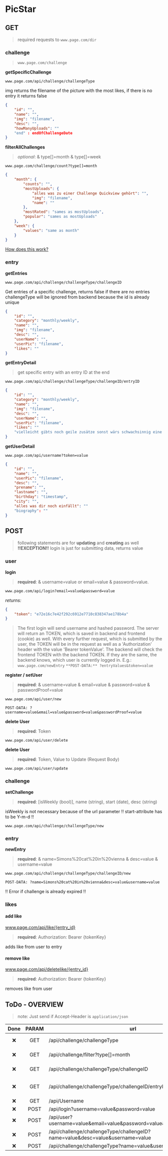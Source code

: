 # PicStar

## GET

> required requests to `www.page.com/dir`

### challenge

> `www.page.com/challenge`

**getSpecificChallenge**

`www.page.com/api/challenge/challengeType `

img returns the filename of the picture with the most likes, if there is no entry it returns false

```json
{
	"id": "",
	"name": "",
	"img": "filename",
	"desc": "", 
	"howManyUploads": ""
	"end" : endOfChallengeDate
}
```

**filterAllChallenges**

> _optional_: & type[]=month & type[]=week

`www.page.com/challenge/count?type[]=month`

```json
{
	"month": {
		"counts": "",
		"mostUploads": {
			"alles was zu einer Challenge Quickview gehört": "",
			"img": "filename",
			"name": ""
		},
		"mostRated": "sames as mostUploads",
		"popular": "sames as mostUploads"
	},
	"week": {
		"values": "same as month"
	}
}
```

[How does this work?](http://stackoverflow.com/questions/1763508/passing-arrays-as-url-parameter)

### entry

**getEntries**

`www.page.com/api/challenge/challengeType/challengeID`

Get entries of a specific challenge, returns false if there are no entries
challengeType will be ignored from backend because the id is already unique

```json
{
	"id": "",
	"category": "monthly/weekly",
	"name": "",
	"img": "filename",
	"desc": "",
	"userName": "",
	"userPic": "filename",
	"likes": ""
}
```

**getEntryDetail**

> get specific entry with an entry ID at the end

`www.page.com/api/challenge/challengeType/challengeID/entryID` 

```json
{
	"id": "",
	"category": "monthly/weekly",
	"name": "",
	"img": "filename",
	"desc": "",
	"userName": "",
	"userPic": "filename",
	"likes": ""
	"vielleicht gibts noch geile zusätze sonst wärs schwachsinnig eine eigene Funktion im Backend zu machen"
}
```

**getUserDetail**

`www.page.com/api/username?token=value`

```json
{
	"id": "",
	"name": "",
	"userPic": "filename",
	"desc": "",
	"prename": "",
	"lastname": "",
	"birthday": "timestamp",
	"city": "",
	"alles was dir noch einfällt": ""
	"biography": ""
}
```

## POST

> following statements are for **updating** and **creating** as well
**!!EXCEPTION!!** login is just for submitting data, returns value

### user

**login**

> **required**: & username=value or email=value & password=value.

`www.page.com/api/login?email=value&password=value`

_returns:_
```json
{
	"token": "e72e16c7e42f292c6912e7710c838347ae178b4a"
}
```
> The first login will send username and hashed password. The server will return an TOKEN, which is saved in backend and frontend (cookie) as well. With every further request, which is submitted by the user, the TOKEN will be in the request as well as a 'Authorization' header with the value 'Bearer tokenValue'. The backend will check the frontend TOKEN with the backend TOKEN. If they are the same, the backend knows, which user is currently logged in. E.g.: `www.page.com/newEntry` `**POST-DATA:** ?entryValues&token=value`

**register / setUser**

> **required**: & username=value & email=value & password=value & passwordProof=value 

`www.page.com/api/user/new`

`POST-DATA: ?username=value&email=value&password=value&passwordProof=value`

**delete User**
> **required**: Token

`www.page.com/api/user/delete`

**delete User**
> **required**: Token, Value to Update (Request Body)

`www.page.com/api/user/update`

### challenge

**setChallenge**

> **required**: [isWeekly (bool)], name (string), start (date), desc (string) 

isWeekly is not necessary because of the url parameter
!! start-attribute has to be Y-m-d !!

`www.page.com/api/challenge/challengeType/new`

### entry

**newEntry**

> **required**: & name=Simons%20cat%20in%20vienna & desc=value & username=value

`www.page.com/api/challenge/challengeType/challengeID/new`

`POST-DATA: ?name=Simons%20cat%20in%20vienna&desc=value&username=value`

!! Error if challenge is already expired !!

### likes

#### add like

www.page.com/api/like/{entry_id}
> **required**: Authorization: Bearer {tokenKey}

adds like from user to entry

#### remove like
www.page.com/api/deletelike/{entry_id}
> **required**: Authorization: Bearer {tokenKey}

removes like from user


## 

## ToDo - OVERVIEW

> note: Just send if Accept-Header is `application/json`

| Done | PARAM | url                                  | Description 
| :---:| :---: | ------------------------             | --- 
| :x:  | GET   | /api/challenge/challengeType             | get all challenges _challengeType = month, day, week,..._
| :x:  | GET   | /api/challenge/filter?type[]=month       | filters all challenges into Popular, Most Uploads, etc., see above
| :x:  | GET   | /api/challenge/challengeType/challengeID | get all entrys from e.g.: /challenge/monthly/244225
| :x:  | GET   | /api/challenge/challengeType/challengeID/entryID | get specific entry from challenge. E.g.: /challenge/monthly/244225/412423
| :x:  | GET   | /api/Username                            | returns all userinformation
| :x:  | POST  | /api/login?username=value&password=value | OTOKEN FTW ! :bowtie:
| :x:  | POST  | /api/user?username=value&email=value&password=value&passwordProof=value | add new user
| :x:  | POST  | /api/challenge/challengeType/challengeID?name=value&desc=value&username=value | add new entry
| :x:  | POST  | /api/challenge/challengeType?name=value&username=value | add new challenge
